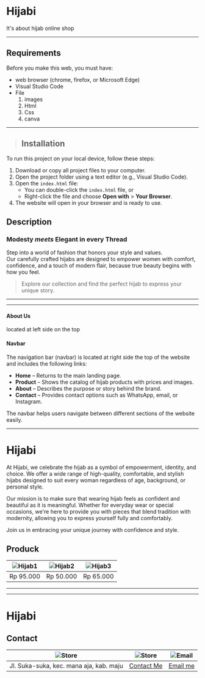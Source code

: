 # **Hijabi**
It's about hijab online shop

---

## Requirements

Before you make this web, you must have:

- web browser (chrome, firefox, or Microsoft Edge)
- Visual Studio Code
- File
    1. images
    2. Html
    3. Css
    4. canva
---
>## Installation 

To run this project on your local device, follow these steps:

1. Download or copy all project files to your computer.
2. Open the project folder using a text editor (e.g., Visual Studio Code).
3. Open the `index.html` file:
   - You can double-click the `index.html` file, or
   - Right-click the file and choose **Open with** > **Your Browser**.
4. The website will open in your browser and is ready to use.


## Description

### **Modesty** _meets_ **Elegant** in every **Thread**

Step into a world of fashion that honors your style and values.  
Our carefully crafted hijabs are designed to empower women with comfort, confidence, and a touch of modern flair, because true beauty begins with how you feel.

> Explore our collection and find the perfect hijab to express your unique story.

---

<hr>

#### About Us
located at left side on the top

#### Navbar

The navigation bar (navbar) is located at right side the top of the website and includes the following links:

- **Home** – Returns to the main landing page.
- **Product** – Shows the catalog of hijab products with prices and images.
- **About** – Describes the purpose or story behind the brand.
- **Contact** – Provides contact options such as WhatsApp, email, or Instagram.

The navbar helps users navigate between different sections of the website easily.

---

# **Hijabi**

At Hijabi, we celebrate the hijab as a symbol of empowerment, identity, and choice. We offer a wide range of high-quality, comfortable, and stylish hijabs designed to suit every woman regardless of age, background, or personal style.

Our mission is to make sure that wearing hijab feels as confident and beautiful as it is meaningful. Whether for everyday wear or special occasions, we're here to provide you with pieces that blend tradition with modernity, allowing you to express yourself fully and
comfortably.

Join us in embracing your unique journey with confidence and style.

## Produck

![Hijab1](Hijab1.jpg) | ![Hijab2](Hijab2.jpg) | ![Hijab3](Hijab3.jpg)
---|---|---
Rp 95.000|Rp 50.000|Rp 65.000

---
---

# **Hijabi**

Contact
--

![Store](store.icon.jpg) |![Store](whatsapp-icon.png) |![Email](email-icon.jpg)
---|---|---
Jl. Suka-suka, kec. mana aja, kab. maju| [Contact Me](https://wa.me/6285717559751) | [Email me](mailto:luvy.florest@gmail.com)


 
